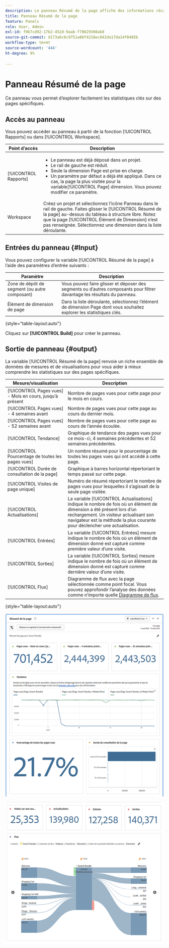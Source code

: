 ```yaml
---
description: Le panneau Résumé de la page affiche des informations récapitulatives pour une page de votre choix.
title: Panneau Résumé de la page
feature: Panels
role: User, Admin
exl-id: f0b7cd92-17b2-452d-9aab-f78629360ab8
source-git-commit: d173a6c6c9751a86f4218ec842da17da14f8485b
workflow-type: tm+mt
source-wordcount: '444'
ht-degree: 9%

---
```


# Panneau Résumé de la page

Ce panneau vous permet d’explorer facilement les statistiques clés sur des pages spécifiques.

## Accès au panneau

Vous pouvez accéder au panneau à partir de la fonction [!UICONTROL Rapports] ou dans [!UICONTROL Workspace].

| Point d’accès | Description |
| --- | --- |
| [!UICONTROL Rapports] | <ul><li>Le panneau est déjà déposé dans un projet.</li><li>Le rail de gauche est réduit.</li><li>Seule la dimension Page est prise en charge.</li><li>Un paramètre par défaut a déjà été appliqué. Dans ce cas, la page la plus visitée pour la variable[!UICONTROL Page] dimension. Vous pouvez modifier ce paramètre.</li></ul> |
| Workspace | Créez un projet et sélectionnez l’icône Panneau dans le rail de gauche. Faites glisser le [!UICONTROL Résumé de la page] au-dessus du tableau à structure libre. Notez que la page [!UICONTROL Élément de Dimension] n’est pas renseignée. Sélectionnez une dimension dans la liste déroulante. |

## Entrées du panneau {#Input}

Vous pouvez configurer la variable [!UICONTROL Résumé de la page] à l’aide des paramètres d’entrée suivants :

| Paramètre | Description |
| --- | --- |
| Zone de dépôt de segment (ou autre composant) | Vous pouvez faire glisser et déposer des segments ou d’autres composants pour filtrer davantage les résultats du panneau. |
| Élément de dimension de page | Dans la liste déroulante, sélectionnez l’élément de dimension Page dont vous souhaitez explorer les statistiques clés. |

{style="table-layout:auto"}

Cliquez sur **[!UICONTROL Build]** pour créer le panneau.

## Sortie de panneau {#output}

La variable [!UICONTROL Résumé de la page] renvoie un riche ensemble de données de mesures et de visualisations pour vous aider à mieux comprendre les statistiques sur des pages spécifiques.

| Mesure/visualisation | Description |
| --- | --- |
| [!UICONTROL Pages vues] - Mois en cours, jusqu’à présent | Nombre de pages vues pour cette page pour le mois en cours. |
| [!UICONTROL Pages vues] - 4 semaines avant | Nombre de pages vues pour cette page au cours du dernier mois. |
| [!UICONTROL Pages vues] - 52 semaines avant | Nombre de pages vues pour cette page au cours de l’année écoulée. |
| [!UICONTROL Tendance] | Graphique de tendance des pages vues pour ce mois-ci, 4 semaines précédentes et 52 semaines précédentes. |
| [!UICONTROL Pourcentage de toutes les pages vues] | Un nombre résumé pour le pourcentage de toutes les pages vues qui ont accédé à cette page. |
| [!UICONTROL Durée de consultation de la page] | Graphique à barres horizontal répertoriant le temps passé sur cette page. |
| [!UICONTROL Visites de page unique] | Numéro de résumé répertoriant le nombre de pages vues pour lesquelles il s’agissait de la seule page visitée. |
| [!UICONTROL Actualisations] | La variable [!UICONTROL Actualisations] indique le nombre de fois où un élément de dimension a été présent lors d’un rechargement. Un visiteur actualisant son navigateur est la méthode la plus courante pour déclencher une actualisation. |
| [!UICONTROL Entrées] | La variable [!UICONTROL Entrées] mesure indique le nombre de fois où un élément de dimension donné est capturé comme première valeur d’une visite. |
| [!UICONTROL Sorties] | La variable [!UICONTROL Sorties] mesure indique le nombre de fois où un élément de dimension donné est capturé comme dernière valeur d’une visite. |
| [!UICONTROL Flux] | Diagramme de flux avec la page sélectionnée comme point focal. Vous pouvez approfondir l’analyse des données comme n’importe quelle [Diagramme de flux](/help/analyze/analysis-workspace/visualizations/c-flow/create-flow.md). |

{style="table-layout:auto"}

![Panneau Résumé de la page](assets/page-sum1.png)

![Mesures et flux](assets/page-sum2.png)
